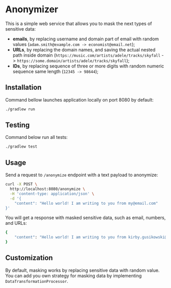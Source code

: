 # Anonymizer

This is a simple web service that allows you to mask the next types of sensitive data:
- **emails**, by replacing username and domain part of email with random values (`adam.smith@example.com -> economist@email.net`);
- **URLs**, by replacing the domain names, and saving the actual nested path inside domain (`https://music.com/artists/adele/tracks/skyfall` -> `https://some.domain/artists/adele/tracks/skyfall`);
- **IDs**, by replacing sequence of three or more digits with random numeric sequence same length (`12345 -> 98644`); 

## Installation

Command bellow launches application locally on port 8080 by default:

```bash
./gradlew run
```

## Testing

Command below run all tests:

```bash
./gradlew test
```

## Usage

Send a request to `/anonymize` endpoint with a text payload to anonymize:

```bash
curl -X POST \
  http://localhost:8080/anonymize \
  -H 'content-type: application/json' \
  -d '{
	"content": "Hello world! I am writing to you from my@email.com"
}'
```

You will get a response with masked sensitive data, such as email, numbers, and URLs:

```bash
{
    "content": "Hello world! I am writing to you from kirby.gusikowski@franecki.io"
}
```

## Customization

By default, masking works by replacing sensitive data with random value.
You can add you own strategy for masking data by implementing `DataTransformationProcessor`.
